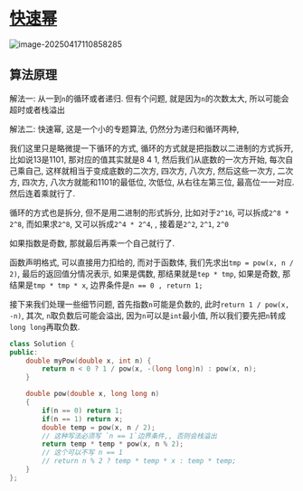 # [快速幂](https://leetcode.cn/problems/powx-n/)

![image-20250417110858285](https://md-wind.oss-cn-nanjing.aliyuncs.com/md/20250417110858400.png)

## 算法原理

解法一: 从一到`n`的循环或者递归.   但有个问题, 就是因为`n`的次数太大, 所以可能会超时或者栈溢出

解法二: 快速幂, 这是一个小的专题算法, 仍然分为递归和循环两种, 

我们这里只是略微提一下循环的方式, 循环的方式就是把指数以二进制的方式拆开, 比如说13是1101, 那对应的值其实就是8 4 1, 然后我们从底数的一次方开始, 每次自己乘自己, 这样就相当于变成底数的二次方, 四次方, 八次方, 然后这些一次方, 二次方, 四次方, 八次方就能和1101的最低位, 次低位, 从右往左第三位, 最高位一一对应. 然后连着乘就行了.

循环的方式也是拆分, 但不是用二进制的形式拆分, 比如对于`2^16`, 可以拆成`2^8 * 2^8`, 而如果求`2^8`, 又可以拆成`2^4 * 2^4`, , 接着是`2^2`, `2^1`, `2^0`

如果指数是奇数, 那就最后再乘一个自己就行了.

函数声明格式, 可以直接用力扣给的, 而对于函数体, 我们先求出`tmp = pow(x, n / 2)`, 最后的返回值分情况表示, 如果是偶数, 那结果就是`tep * tmp`, 如果是奇数, 那结果是`tmp * tmp * x`, 边界条件是`n == 0 , return 1;`

接下来我们处理一些细节问题, 首先指数`n`可能是负数的, 此时`return 1 / pow(x, -n)`, 其次, `n`取负数后可能会溢出, 因为`n`可以是`int`最小值, 所以我们要先把`n`转成`long long`再取负数.

```cpp
class Solution {
public:
    double myPow(double x, int n) {
        return n < 0 ? 1 / pow(x, -(long long)n) : pow(x, n);
    }

    double pow(double x, long long n)
    {
        if(n == 0) return 1;
        if(n == 1) return x;
        double temp = pow(x, n / 2);
        // 这种写法必须写 `n == 1`边界条件,, 否则会栈溢出
        return temp * temp * pow(x, n % 2);
        // 这个可以不写 n == 1
        // return n % 2 ? temp * temp * x : temp * temp;
    }
};
```

